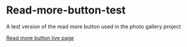 # Read-more-button-test
A test version of the read more button used in the photo gallery project

[Read more button live page](https://psydwinder.github.io/Read-more-button-test/)

